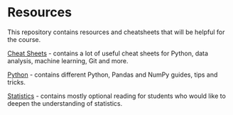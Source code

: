 # Resources

This repository contains resources and cheatsheets that will be helpful for the course. 

[Cheat Sheets](https://git.generalassemb.ly/AdiBro/Resources/tree/master/Cheat-Sheets) - contains a lot of useful cheat sheets for Python, data analysis, machine learning, Git and more.

[Python](https://git.generalassemb.ly/AdiBro/Resources/blob/master/Python.md) - contains different Python, Pandas and NumPy guides, tips and tricks.

[Statistics](https://git.generalassemb.ly/AdiBro/Resources/blob/master/Statistics.md) - contains mostly optional reading for students who would like to deepen the understanding of statistics.
